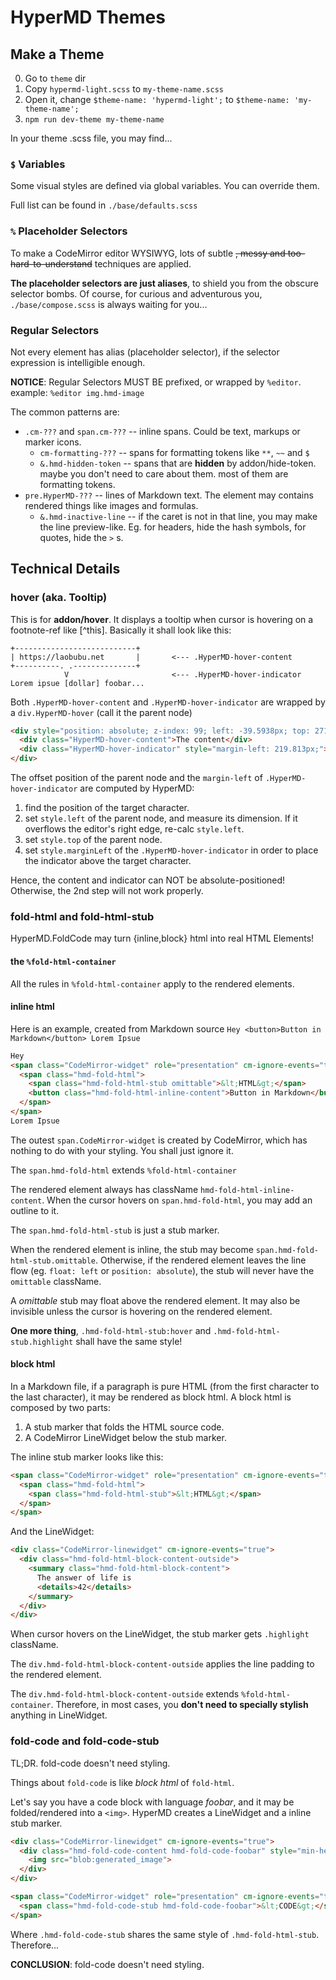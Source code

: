 # HyperMD Themes

## Make a Theme

0. Go to `theme` dir
1. Copy `hypermd-light.scss` to `my-theme-name.scss`
2. Open it, change `$theme-name: 'hypermd-light';` to `$theme-name: 'my-theme-name';`
3. `npm run dev-theme my-theme-name`

In your theme .scss file, you may find...

### `$` Variables

Some visual styles are defined via global variables. You can override them.

Full list can be found in `./base/defaults.scss`

### `%` Placeholder Selectors

To make a CodeMirror editor WYSIWYG, lots of subtle ~~, messy and too-hard-to-understand~~ techniques are applied.

**The placeholder selectors are just aliases**, to shield you from the obscure selector bombs. Of course, for curious and adventurous you, `./base/compose.scss` is always waiting for you...

### Regular Selectors

Not every element has alias (placeholder selector), if the selector expression is intelligible enough.

**NOTICE**: Regular Selectors MUST BE prefixed, or wrapped by `%editor`. example: `%editor img.hmd-image`

The common patterns are:

- `.cm-???` and `span.cm-???` -- inline spans. Could be text, markups or marker icons.
  - `cm-formatting-???` -- spans for formatting tokens like `**`, `~~` and `$`
  - `&.hmd-hidden-token` -- spans that are **hidden** by addon/hide-token. maybe you don't need to care about them. most of them are formatting tokens.
- `pre.HyperMD-???` -- lines of Markdown text. The element may contains rendered things like images and formulas.
  - `&.hmd-inactive-line` -- if the caret is not in that line, you may make the line preview-like. Eg. for headers, hide the hash symbols, for quotes, hide the `>` s.

## Technical Details

### hover (aka. Tooltip)

This is for **addon/hover**. It displays a tooltip when cursor is hovering on a footnote-ref like [^this]. Basically it shall look like this:

```
+---------------------------+
| https://laobubu.net       |       <--- .HyperMD-hover-content
+----------. .--------------+
            V                       <--- .HyperMD-hover-indicator
Lorem ipsue [dollar] foobar...
```

Both `.HyperMD-hover-content` and `.HyperMD-hover-indicator` are wrapped by a `div.HyperMD-hover` (call it the parent node)

```html
<div style="position: absolute; z-index: 99; left: -39.5938px; top: 271.344px;" class="HyperMD-hover" cm-ignore-events="true">
  <div class="HyperMD-hover-content">The content</div>
  <div class="HyperMD-hover-indicator" style="margin-left: 219.813px;"></div>
</div>
```

The offset position of the parent node and the `margin-left` of `.HyperMD-hover-indicator` are computed by HyperMD:

1. find the position of the target character.
2. set `style.left` of the parent node, and measure its dimension. If it overflows the editor's right edge, re-calc `style.left`.
3. set `style.top` of the parent node.
4. set `style.marginLeft` of the `.HyperMD-hover-indicator` in order to place the indicator above the target character.

Hence, the content and indicator can NOT be absolute-positioned! Otherwise, the 2nd step will not work properly.

### fold-html and fold-html-stub

HyperMD.FoldCode may turn {inline,block} html into real HTML Elements!

#### the `%fold-html-container`

All the rules in `%fold-html-container` apply to the rendered elements.

#### inline html

Here is an example, created from Markdown source `Hey <button>Button in Markdown</button> Lorem Ipsue`

```html
Hey
<span class="CodeMirror-widget" role="presentation" cm-ignore-events="true">
  <span class="hmd-fold-html">
    <span class="hmd-fold-html-stub omittable">&lt;HTML&gt;</span>
    <button class="hmd-fold-html-inline-content">Button in Markdown</button>
  </span>
</span>
Lorem Ipsue
```

The outest `span.CodeMirror-widget` is created by CodeMirror, which has nothing to do with your styling. You shall just ignore it.

The `span.hmd-fold-html` extends `%fold-html-container`

The rendered element always has className `hmd-fold-html-inline-content`. When the cursor hovers on `span.hmd-fold-html`, you may add an outline to it.

The `span.hmd-fold-html-stub` is just a stub marker.

When the rendered element is inline, the stub may become `span.hmd-fold-html-stub.omittable`.
Otherwise, if the rendered element leaves the line flow (eg. `float: left` or `position: absolute`), the stub will never have the `omittable` className.

A *omittable* stub may float above the rendered element. It may also be invisible unless the cursor is hovering on the rendered element.

**One more thing**, `.hmd-fold-html-stub:hover` and `.hmd-fold-html-stub.highlight` shall have the same style!

#### block html

In a Markdown file, if a paragraph is pure HTML (from the first character to the last character), it may be rendered as block html. A block html is composed by two parts:

1. A stub marker that folds the HTML source code.
2. A CodeMirror LineWidget below the stub marker.

The inline stub marker looks like this:

```html
<span class="CodeMirror-widget" role="presentation" cm-ignore-events="true">
  <span class="hmd-fold-html">
    <span class="hmd-fold-html-stub">&lt;HTML&gt;</span>
  </span>
</span>
```

And the LineWidget:

```html
<div class="CodeMirror-linewidget" cm-ignore-events="true">
  <div class="hmd-fold-html-block-content-outside">
    <summary class="hmd-fold-html-block-content">
      The answer of life is
      <details>42</details>
    </summary>
  </div>
</div>
```

When cursor hovers on the LineWidget, the stub marker gets `.highlight` className.

The `div.hmd-fold-html-block-content-outside` applies the line padding to the rendered element.

The `div.hmd-fold-html-block-content-outside` extends `%fold-html-container`.
Therefore, in most cases, you **don't need to specially stylish** anything in LineWidget.


### fold-code and fold-code-stub

TL;DR. fold-code doesn't need styling.

Things about `fold-code` is like *block html* of `fold-html`.

Let's say you have a code block with language *foobar*, and it may be folded/rendered into a `<img>`. HyperMD creates a LineWidget and a inline stub marker.

```html
<div class="CodeMirror-linewidget" cm-ignore-events="true">
  <div class="hmd-fold-code-content hmd-fold-code-foobar" style="min-height: 1em;">
    <img src="blob:generated_image">
  </div>
</div>
```

```html
<span class="CodeMirror-widget" role="presentation" cm-ignore-events="true">
  <span class="hmd-fold-code-stub hmd-fold-code-foobar">&lt;CODE&gt;</span>
</span>
```

Where `.hmd-fold-code-stub` shares the same style of `.hmd-fold-html-stub`. Therefore...

**CONCLUSION**: fold-code doesn't need styling.
